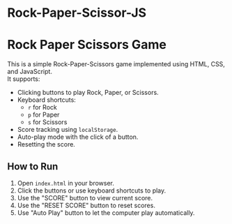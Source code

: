 # Rock-Paper-Scissor-JS
# Rock Paper Scissors Game

This is a simple Rock-Paper-Scissors game implemented using HTML, CSS, and JavaScript.  
It supports:

- Clicking buttons to play Rock, Paper, or Scissors.
- Keyboard shortcuts: 
  - `r` for Rock
  - `p` for Paper
  - `s` for Scissors
- Score tracking using `localStorage`.
- Auto-play mode with the click of a button.
- Resetting the score.

## How to Run

1. Open `index.html` in your browser.
2. Click the buttons or use keyboard shortcuts to play.
3. Use the "SCORE" button to view current score.
4. Use the "RESET SCORE" button to reset scores.
5. Use "Auto Play" button to let the computer play automatically.
 
